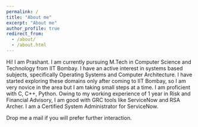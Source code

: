 ```yaml
---
permalink: /
title: "About me"
excerpt: "About me"
author_profile: true
redirect_from: 
  - /about/
  - /about.html
---
```


Hi! I am Prashant. I am currently pursuing M.Tech in Computer Science and Technology from IIT Bombay. 
I have an active interest in systems based subjects, specifically Operating Systems and Computer Architecture. I have started exploring these domains only after coming to IIT Bombay, so I am very novice in the area but I am taking small steps at a time. I am proficient with C, C++, Python. Owing to my working experience of 1 year in Risk and Financial Advisory, I am good with GRC tools like ServiceNow and RSA Archer. I am a Certified System Administrator for ServiceNow.

Drop me a mail if you will prefer further interaction.